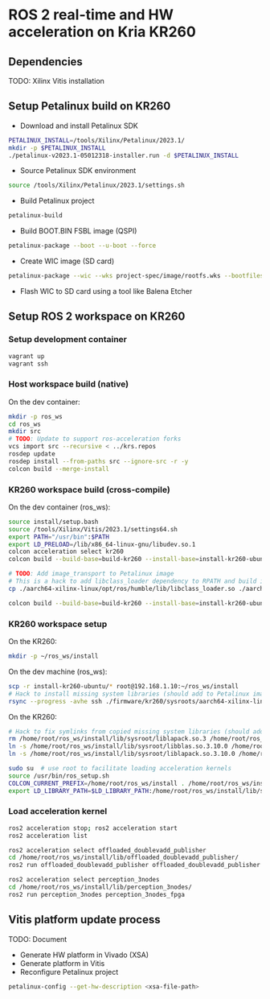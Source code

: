 # ROS 2 real-time and HW acceleration on Kria KR260

## Dependencies

TODO: Xilinx Vitis installation

## Setup Petalinux build on KR260

- Download and install Petalinux SDK

```bash
PETALINUX_INSTALL=/tools/Xilinx/Petalinux/2023.1/
mkdir -p $PETALINUX_INSTALL
./petalinux-v2023.1-05012318-installer.run -d $PETALINUX_INSTALL
```

- Source Petalinux SDK environment

```bash
source /tools/Xilinx/Petalinux/2023.1/settings.sh
```

- Build Petalinux project

```bash
petalinux-build
```

- Build BOOT.BIN FSBL image (QSPI)

```bash
petalinux-package --boot --u-boot --force
```

- Create WIC image (SD card)

```bash
petalinux-package --wic --wks project-spec/image/rootfs.wks --bootfiles "ramdisk.cpio.gz.u-boot boot.scr Image system.dtb"
```

- Flash WIC to SD card using a tool like Balena Etcher

## Setup ROS 2 workspace on KR260

### Setup development container

```bash
vagrant up
vagrant ssh
```

### Host workspace build (native)

On the dev container:

```bash
mkdir -p ros_ws
cd ros_ws
mkdir src
# TODO: Update to support ros-acceleration forks
vcs import src --recursive < ../krs.repos
rosdep update
rosdep install --from-paths src --ignore-src -r -y
colcon build --merge-install
```

### KR260 workspace build (cross-compile)

On the dev container (ros_ws):

```bash
source install/setup.bash
source /tools/Xilinx/Vitis/2023.1/settings64.sh
export PATH="/usr/bin":$PATH
export LD_PRELOAD=/lib/x86_64-linux-gnu/libudev.so.1
colcon acceleration select kr260
colcon build --build-base=build-kr260 --install-base=install-kr260-ubuntu --merge-install --mixin kr260 --packages-select ament_acceleration ament_vitis vitis_common ros2acceleration offloaded_doublevadd_publisher
```

```bash
# TODO: Add image_transport to Petalinux image
# This is a hack to add libclass_loader dependency to RPATH and build image_transport (manually copied to src from image_common)
cp ./aarch64-xilinx-linux/opt/ros/humble/lib/libclass_loader.so ./aarch64-xilinx-linux/usr/lib/

colcon build --build-base=build-kr260 --install-base=install-kr260-ubuntu --merge-install --mixin kr260 --packages-select ament_acceleration ament_vitis vitis_common ros2acceleration tracetools_image_pipeline image_proc image_transport perception_2nodes perception_3nodes
```

### KR260 workspace setup

On the KR260:

```bash
mkdir -p ~/ros_ws/install
```

On the dev machine (ros_ws):

```bash
scp -r install-kr260-ubuntu/* root@192.168.1.10:~/ros_ws/install
# Hack to install missing system libraries (should add to Petalinux image)
rsync --progress -avhe ssh ./firmware/kr260/sysroots/aarch64-xilinx-linux/usr/lib/{libgdal*,libogdi*,libmfhd*,libdfalt*,libarmadillo*,aarch64-linux-gnu/*.so*,aarch64-linux-gnu/blas/libblas*,aarch64-linux-gnu/lapack/liblapack*,../../opt/ros/humble/lib/*} --exclude libc.so*  root@192.168.1.10:~/ros_ws/install/lib/sysroot/
```

On the KR260:

```bash
# Hack to fix symlinks from copied missing system libraries (should add to Petalinux image)
rm /home/root/ros_ws/install/lib/sysroot/liblapack.so.3 /home/root/ros_ws/install/lib/sysroot/libblas.so.3
ln -s /home/root/ros_ws/install/lib/sysroot/libblas.so.3.10.0 /home/root/ros_ws/install/lib/sysroot/libblas.so.3
ln -s /home/root/ros_ws/install/lib/sysroot/liblapack.so.3.10.0 /home/root/ros_ws/install/lib/sysroot/liblapack.so.3
```

```bash
sudo su  # use root to facilitate loading acceleration kernels
source /usr/bin/ros_setup.sh
COLCON_CURRENT_PREFIX=/home/root/ros_ws/install . /home/root/ros_ws/install/local_setup.sh
export LD_LIBRARY_PATH=$LD_LIBRARY_PATH:/home/root/ros_ws/install/lib/sysroot:/home/root/ros_ws/install/lib/sysroot/aarch64-linux-gnu/
```

### Load acceleration kernel

```bash
ros2 acceleration stop; ros2 acceleration start
ros2 acceleration list
```

```bash
ros2 acceleration select offloaded_doublevadd_publisher
cd /home/root/ros_ws/install/lib/offloaded_doublevadd_publisher/
ros2 run offloaded_doublevadd_publisher offloaded_doublevadd_publisher
```

```bash
ros2 acceleration select perception_3nodes
cd /home/root/ros_ws/install/lib/perception_3nodes/
ros2 run perception_3nodes perception_3nodes_fpga
```

## Vitis platform update process

TODO: Document

- Generate HW platform in Vivado (XSA)
- Generate platform in Vitis
- Reconfigure Petalinux project

```bash
petalinux-config --get-hw-description <xsa-file-path>
```
